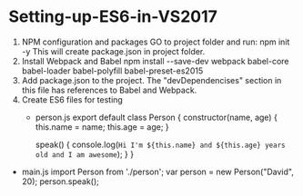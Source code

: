 # Setting-up-ES6-in-VS2017
1. NPM configuration and packages
   GO to project folder and run:
      npm init -y
   This will create package.json in project folder.
2. Install Webpack and Babel
      npm install --save-dev webpack babel-core babel-loader babel-polyfill babel-preset-es2015
3. Add package.json to the project.
    The "devDependencises" section in this file has references to Babel and Webpack. 
4. Create ES6 files for testing
   * person.js
   export default class Person { 
     constructor(name, age) { 
       this.name = name; 
       this.age = age; 
     } 
   
     speak() { 
       console.log(`Hi I'm ${this.name} and ${this.age} years old and I am awesome`); 
     } 
   }
  * main.js
    import Person from './person'; 
    var person = new Person("David", 20); 
    person.speak();
